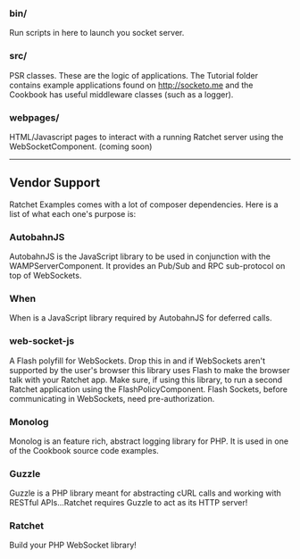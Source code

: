 ### bin/

Run scripts in here to launch you socket server.

### src/

PSR classes.  These are the logic of applications. The Tutorial folder contains example applications found on http://socketo.me and the Cookbook has useful middleware classes (such as a logger).

### webpages/

HTML/Javascript pages to interact with a running Ratchet server using the WebSocketComponent. (coming soon)

---

## Vendor Support

Ratchet Examples comes with a lot of composer dependencies.  Here is a list of what each one's purpose is:

### AutobahnJS

AutobahnJS is the JavaScript library to be used in conjunction with the WAMPServerComponent. It provides an Pub/Sub and RPC sub-protocol on top of WebSockets. 

### When

When is a JavaScript library required by AutobahnJS for deferred calls.

### web-socket-js

A Flash polyfill for WebSockets.  Drop this in and if WebSockets aren't supported by the user's browser this library uses Flash to make the browser talk with your Ratchet app. 
Make sure, if using this library, to run a second Ratchet application using the FlashPolicyComponent.  Flash Sockets, before communicating in WebSockets, need pre-authorization. 

### Monolog

Monolog is an feature rich, abstract logging library for PHP. It is used in one of the Cookbook source code examples.

### Guzzle

Guzzle is a PHP library meant for abstracting cURL calls and working with RESTful APIs...Ratchet requires Guzzle to act as its HTTP server!

### Ratchet

Build your PHP WebSocket library!